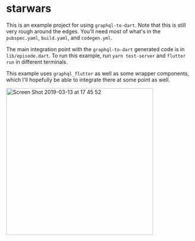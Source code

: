 # starwars

This is an example project for using `graphql-to-dart`. Note that this is still very rough around the edges. You'll need most of what's in the `pubspec.yaml`, `build.yaml`, and `codegen.yml`.

The main integration point with the `graphql-to-dart` generated code is in `lib/episode.dart`.
To run this example, run `yarn test-server` and `flutter run` in different terminals.

This example uses `graphql_flutter` as well as some wrapper components, which I'll hopefully be able to integrate there at some point as well.

<img width="395" alt="Screen Shot 2019-03-13 at 17 45 52" src="https://user-images.githubusercontent.com/8343799/54319826-e5032b80-45b8-11e9-962a-8a38192236d3.png">
